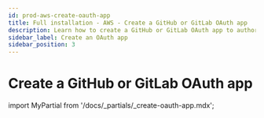 ```yaml
---
id: prod-aws-create-oauth-app
title: Full installation - AWS - Create a GitHub or GitLab OAuth app
description: Learn how to create a GitHub or GitLab OAuth app to authorize your Git repository to store user and project information.
sidebar_label: Create an OAuth app
sidebar_position: 3
---
```



# Create a GitHub or GitLab OAuth app

import MyPartial from '/docs/_partials/_create-oauth-app.mdx';

<MyPartial />


